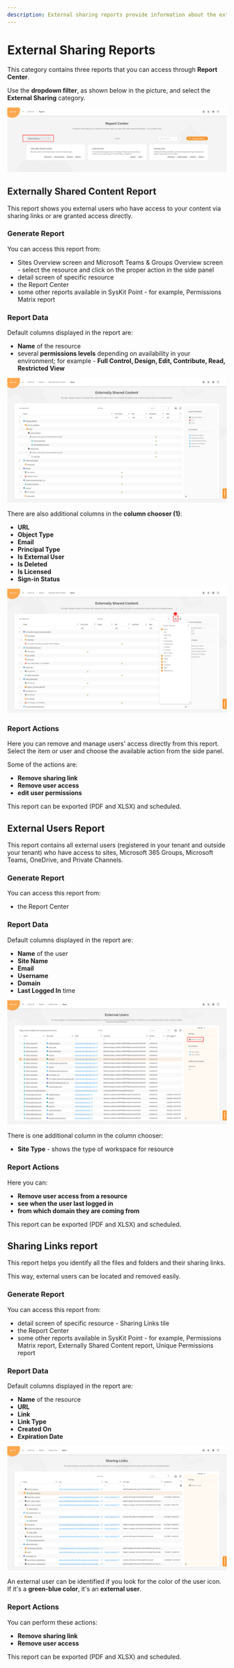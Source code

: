 ```yaml
---
description: External sharing reports provide information about the external users and their access to your tenant resources.
---
```


# External Sharing Reports

This category contains three reports that you can access through **Report Center**.

Use the **dropdown filter**, as shown below in the picture, and select the **External Sharing** category.

![Report Center – External sharing reports](../../\.gitbook/assets/external-sharing-reports_report-center-external-sharing-reports.png)
## Externally Shared Content Report

This report shows you external users who have access to your content via sharing links or are granted access directly.

### Generate Report

You can access this report from:

*	Sites Overview screen and Microsoft Teams & Groups Overview screen - select the resource and click on the proper action in the side panel
*	detail screen of specific resource
*	the Report Center
*	some other reports available in SysKit Point - for example, Permissions Matrix report

### Report Data

Default columns displayed in the report are:
		
* **Name** of the resource
* several **permissions levels** depending on availability in your environment; for example - **Full Control, Design, Edit, Contribute, Read, Restricted View**

![Externally Shared Content report](../../\.gitbook/assets/external-sharing-reports_externally-shared-content-report.png)
		
There are also additional columns in the **column chooser (1)**:
		
* **URL**
* **Object Type**
* **Email**
* **Principal Type**
* **Is External User**
* **Is Deleted**
* **Is Licensed**
* **Sign-in Status**

![Externally Shared Content report – column chooser](../../\.gitbook/assets/external-sharing-reports_externally-shared-content-report-available-columns.png)


### Report Actions

Here you can remove and manage users' access directly from this report. Select the item or user and choose the available action from the side panel.

Some of the actions are:

*	**Remove sharing link**
*	**Remove user access**
*	**edit user permissions**

This report can be exported (PDF and XLSX) and scheduled.

## External Users Report

This report contains all external users (registered in your tenant and outside your tenant) who have access to sites, Microsoft 365 Groups, Microsoft Teams, OneDrive, and Private Channels.

### Generate Report

You can access this report from:

*	the Report Center

### Report Data

Default columns displayed in the report are:
		
* **Name** of the user
* **Site Name**
* **Email**
* **Username**
* **Domain**
* **Last Logged In** time

![External Users report](../../\.gitbook/../.gitbook/assets/external-sharing-reports_external-users-report.png)
		
There is one additional column in the column chooser:
		
* **Site Type** - shows the type of workspace for resource


### Report Actions

Here you can:

*	**Remove user access from a resource**
*	**see when the user last logged in**
*	**from which domain they are coming from**

This report can be exported (PDF and XLSX) and scheduled.


## Sharing Links report

This report helps you identify all the files and folders and their sharing links. 

This way, external users can be located and removed easily.

### Generate Report

You can access this report from:

*	detail screen of specific resource - Sharing Links tile
*	the Report Center
*	some other reports available in SysKit Point - for example, Permissions Matrix report, Externally Shared Content report, Unique Permissions report

### Report Data

Default columns displayed in the report are:
		
* **Name** of the resource
* **URL**
* **Link**
* **Link Type**
* **Created On**
* **Expiration Date**

![Sharing Links report](../../\.gitbook/assets/external-sharing-reports_sharing-links-report.png)

An external user can be identified if you look for the color of the user icon. If it's a **green-blue color**, it's an **external user**.

### Report Actions

You can perform these actions:
*	**Remove sharing link**
*	**Remove user access**

This report can be exported (PDF and XLSX) and scheduled.
